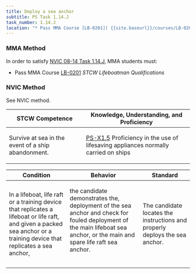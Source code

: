 ```yaml
---
title: Deploy a sea anchor
subtitle: PS Task 1.14.J 
task_number: 1.14.J
location: "* Pass MMA Course [LB-0201]( {{site.baseurl}}/courses/LB-0201) *STCW Lifeboatman Qualifications*" 
---
```



### MMA Method

In order to satisfy  [NVIC 08-14  Task  1.14.J]({{site.baseurl}}/assets/images/nvic-08-14.pdf), MMA students must:

* Pass MMA Course [LB-0201]( {{site.baseurl}}/courses/LB-0201) *STCW Lifeboatman Qualifications*


### NVIC Method

<a onclick="togglevisibility('nvic_methods')" >See NVIC method.</a>

<div id='nvic_methods' class='hide'>

<table>
<thead>
<tr>
<th class='forty'> STCW Competence </th>
<th class='sixty'> Knowledge, Understanding, and Proficiency </th>
</tr>
</thead>




<tbody>
<tr><td markdown='1'>

Survive at sea in the event of a ship abandonment.

</td><td markdown='1'>

[PS-X1.5](../../tables/611.html#PS-X1.5) Proficiency in the use of lifesaving appliances normally carried on ships

</td></tr>


</tbody>
</table>


<table>
<thead>
<tr><th class='twenty'>  Condition </th><th class='twenty'> Behavior </th><th  class='sixty'>Standard </th></tr>
</thead>
<tbody >



<tr><td markdown='1'>

In a lifeboat, life raft or a training device that replicates a lifeboat or life raft, and given a packed sea anchor or a training device that replicates a sea anchor,

</td><td markdown='1'>

the candidate demonstrates the, deployment of the sea anchor and check for fouled deployment of the main lifeboat sea anchor, or the main and spare life raft sea anchor.

<br>

<div class="tooltip">
<span class="tooltiptext">
</span>
</div>


</td><td markdown='1'>

The candidate locates the instructions and properly deploys the sea anchor.

</td></tr>
</tbody>
</table>
</div>
